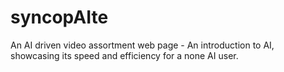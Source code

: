 # syncopAIte
An AI driven video assortment web page - An introduction to AI, showcasing its speed and efficiency for a none AI user.
